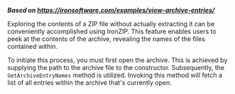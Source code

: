 ***Based on <https://ironsoftware.com/examples/view-archive-entries/>***

Exploring the contents of a ZIP file without actually extracting it can be conveniently accomplished using IronZIP. This feature enables users to peek at the contents of the archive, revealing the names of the files contained within.

To initiate this process, you must first open the archive. This is achieved by supplying the path to the archive file to the constructor. Subsequently, the `GetArchiveEntryNames` method is utilized. Invoking this method will fetch a list of all entries within the archive that's currently open.